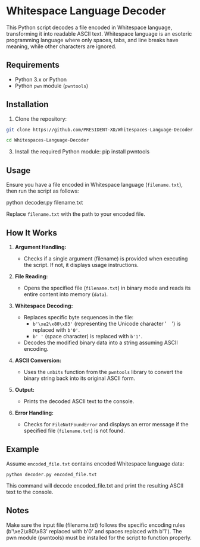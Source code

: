 # Whitespace Language Decoder

This Python script decodes a file encoded in Whitespace language, transforming it into readable ASCII text. Whitespace language is an esoteric programming language where only spaces, tabs, and line breaks have meaning, while other characters are ignored.

## Requirements

- Python 3.x or Python
- Python `pwn` module (`pwntools`)

## Installation

1. Clone the repository:

```bash
git clone https://github.com/PRESIDENT-XD/Whitespaces-Language-Decoder.git
```
```bash
cd Whitespaces-Language-Decoder
```
3. Install the required Python module:
pip install pwntools


## Usage

Ensure you have a file encoded in Whitespace language (`filename.txt`), then run the script as follows:


python decoder.py filename.txt


Replace `filename.txt` with the path to your encoded file.

## How It Works

1. **Argument Handling:**
   - Checks if a single argument (filename) is provided when executing the script. If not, it displays usage instructions.

2. **File Reading:**
   - Opens the specified file (`filename.txt`) in binary mode and reads its entire content into memory (`data`).

3. **Whitespace Decoding:**
   - Replaces specific byte sequences in the file:
     - `b'\xe2\x80\x83'` (representing the Unicode character ' ') is replaced with `b'0'`.
     - `b' '` (space character) is replaced with `b'1'`.
   - Decodes the modified binary data into a string assuming ASCII encoding.

4. **ASCII Conversion:**
   - Uses the `unbits` function from the `pwntools` library to convert the binary string back into its original ASCII form.

5. **Output:**
   - Prints the decoded ASCII text to the console.

6. **Error Handling:**
   - Checks for `FileNotFoundError` and displays an error message if the specified file (`filename.txt`) is not found.

## Example

Assume `encoded_file.txt` contains encoded Whitespace language data:

```plaintext
python decoder.py encoded_file.txt
```

This command will decode encoded_file.txt and print the resulting ASCII text to the console.

## Notes
Make sure the input file (filename.txt) follows the specific encoding rules (b'\xe2\x80\x83' replaced with b'0' and spaces replaced with b'1').
The pwn module (pwntools) must be installed for the script to function properly.
